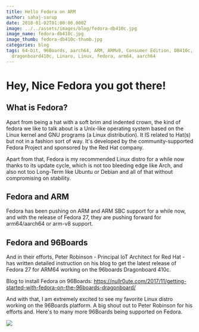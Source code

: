 ```yaml
---
title: Hello Fedora on ARM
author: sahaj-sarup
date: 2018-01-02T01:00:00.000Z
image: ../../assets/images/blog/fedora-db410c.jpg
image_name: fedora-db410c.jpg
image_thumb: fedora-db410c-thumb.jpg
categories: blog
tags: 64-bit, 96Boards, aarch64, ARM, ARMv8, Consumer Edition, DB410c,
  dragonboard410c, Linaro, Linux, fedora, arm64, aarch64
---
```


# Hey, Nice Fedora you got there!

## What is Fedora?

Apart from being a hat with a soft brim and indented crown, the kind of fedora we like to talk about is a Unix-like operating system based on the Linux kernel and GNU programs (a Linux distribution). It IS related to Hat(s) but not in a fashion sort of way. It's developed by the community-supported Fedora Project and sponsored by the Red Hat company.

Apart from that, Fedora is my recommended Linux distro for a while now thanks to its update cycle, which is not too bleeding edge like Arch, and also not too Long-Term like Ubuntu or Debian and all of that without compromising on stability.

## Fedora and ARM

Fedora has been pushing on ARM and ARM SBC support for a while now, and with the release of Fedora 27, they are pushing forward for arm64/aarch64 or arm-v8 support.

## Fedora and 96Boards

And in their efforts, Peter Robinson - Principal IoT Architect for Red Hat - has written detailed instruction on his blog to get the latest release of Fedora 27 for ARM64 working on the 96boards Dragonboard 410c.

Blog to install Fedora on 96Boards: https://nullr0ute.com/2017/11/getting-started-with-fedora-on-the-96boards-dragonboard/

And with that, I am extremely excited to see my favorite Linux distro working on the 96Boards platform. A big shout out to Peter Robinson for his efforts and. Here's to many more 96Boards being supported on Fedora.

![](https://i.imgur.com/f6pbKx3.gif)
